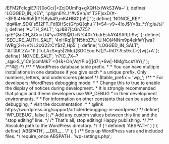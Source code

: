 <?php
/**
 * The base configuration for WordPress
 *
 * The wp-config.php creation script uses this file during the installation.
 * You don't have to use the web site, you can copy this file to "wp-config.php"
 * and fill in the values.
 *
 * This file contains the following configurations:
 *
 * * Database settings
 * * Secret keys
 * * Database table prefix
 * * ABSPATH
 *
 * @link https://wordpress.org/support/article/editing-wp-config-php/
 *
 * @package WordPress
 */

// ** Database settings - You can get this info from your web host ** //
/** The name of the database for WordPress */
define( 'DB_NAME', 'wpadmin' );

/** Database username */
define( 'DB_USER', 'root' );

/** Database password */
define( 'DB_PASSWORD', 'admin' );

/** Database hostname */
define( 'DB_HOST', 'localhost' );

/** Database charset to use in creating database tables. */
define( 'DB_CHARSET', 'utf8mb4' );

/** The database collate type. Don't change this if in doubt. */
define( 'DB_COLLATE', '' );

/**#@+
 * Authentication unique keys and salts.
 *
 * Change these to different unique phrases! You can generate these using
 * the {@link https://api.wordpress.org/secret-key/1.1/salt/ WordPress.org secret-key service}.
 *
 * You can change these at any point in time to invalidate all existing cookies.
 * This will force all users to have to log in again.
 *
 * @since 2.6.0
 */
define( 'AUTH_KEY',         'jHvA?9;{:oKTuKun[Ry;;W$3*1Lav@8zR3=+KgY7Ug-j,MiB5TFar})Rm9HcG(4.' );
define( 'SECURE_AUTH_KEY',  'e8s$k{Z:peB.I~PqY>/EFM2FcIcgiE7i?}0oCc{|>ZcjOUmFq+gXQH{x)WkS3Wa~' );
define( 'LOGGED_IN_KEY',    ':pl@n6Yc.!^#v$Vh/nf T3F]sxD{#-~$F$:4Ho6b5|tY%8yk49,mK4HBG!{n!![]' );
define( 'NONCE_KEY',        'dq#&m,$DQ`s512FT_Fd[BHSc(GYpQ{qhu )`1=S4=v9~4!oJ$Y*8z_*tY;glsJtJ' );
define( 'AUTH_SALT',        'qJ&B7[cGn7Z5?qaE^{&nCH_&Cn>LI4^y+081S@O=N%40kYbJrEskAY4SAR[f;9v;' );
define( 'SECURE_AUTH_SALT', '4nHRq)|jFN5hbZ7L: U.NC@NNm9p4ekf#Y|wa?lWRg[2H+v%L2cG22:CY$zZ,Hp5' );
define( 'LOGGED_IN_SALT',   ':&T|&K`ZA=^)! }TuLAzS=g5|2Mu){SOCEoq FJ(]?~thD?:!t:s9:cL>}[wj{+A' );
define( 'NONCE_SALT',       'n?(C_7X~?_s@>S_y1Cn[ccmMk7`<{H&+On;VqYPip{[]d7I;*9w|-NMg%csYhY(j' );

/**#@-*/

/**
 * WordPress database table prefix.
 *
 * You can have multiple installations in one database if you give each
 * a unique prefix. Only numbers, letters, and underscores please!
 */
$table_prefix = 'wp_';

/**
 * For developers: WordPress debugging mode.
 *
 * Change this to true to enable the display of notices during development.
 * It is strongly recommended that plugin and theme developers use WP_DEBUG
 * in their development environments.
 *
 * For information on other constants that can be used for debugging,
 * visit the documentation.
 *
 * @link https://wordpress.org/support/article/debugging-in-wordpress/
 */
define( 'WP_DEBUG', false );

/* Add any custom values between this line and the "stop editing" line. */



/* That's all, stop editing! Happy publishing. */

/** Absolute path to the WordPress directory. */
if ( ! defined( 'ABSPATH' ) ) {
	define( 'ABSPATH', __DIR__ . '/' );
}

/** Sets up WordPress vars and included files. */
require_once ABSPATH . 'wp-settings.php';
